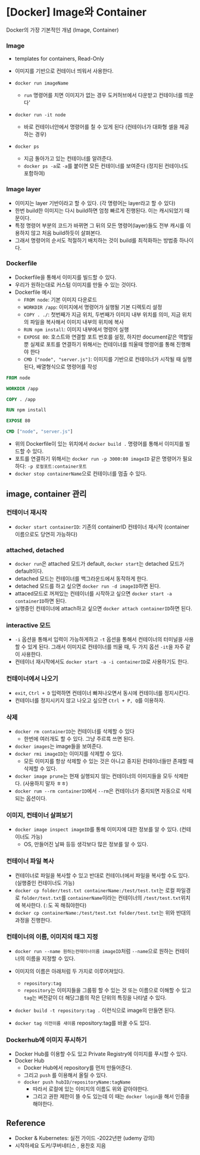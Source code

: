 # [Docker] Image와 Container


Docker의 가장 기본적인 개념 (Image, Container)

<!--more-->

### Image

- templates for containers, Read-Only
- 이미지를 기반으로 컨테이너 띄워서 사용한다.

- `docker run imageName`
  - `run` 명령어를 치면 이미지가 없는 경우 도커허브에서 다운받고 컨테이너를 띄운다'
- `docker run -it node`
  - 바로 컨테이너안에서 명령어를 칠 수 있게 된다 (컨테이너가 대화형 셀을 제공하는 경우)
- `docker ps`
  - 지금 돌아가고 있는 컨테이너를 알려준다.
  - `docker ps -a`로 `-a`를 붙이면 모든 컨테이너를 보여준다 (정지된 컨테이너도 포함하여)

### Image layer

- 이미지는 layer 기반이라고 할 수 있다. (각 명령어는 layer라고 할 수 있다)
- 한번 build한 이미지는 다시 build하면 엄청 빠르게 진행된다. 이는 캐시되었기 때문이다.
- 특정 명령어 부분의 코드가 바뀌면 그 뒤의 모든 명령어(layer)들도 전부 캐시를 이용하지 않고 처음 build하듯이 살펴본다.
- 그래서 명령어의 순서도 적절하기 배치하는 것이 build를 최적화하는 방법중 하나이다.

### Dockerfile

- Dockerfile을 통해서 이미지를 빌드할 수 있다.
- 우리가 원하는대로 커스텀 이미지를 만들 수 있는 것이다.
- Dockerfile 예시
  - `FROM node`: 기본 이미지 다운로드
  - `WORKDIR /app`: 이미지에서 명령어가 실행될 기본 디렉토리 설정
  - `COPY . ./`: 첫번째가 지금 위치, 두번째가 이미지 내부 위치를 의미, 지금 위치의 파일을 복사해서 이미지 내부의 위치에 복사
  - `RUN npm install`: 이미지 내부에서 명령어 실행
  - `EXPOSE 80`: 호스트와 연결할 포트 번호를 설정, 하지만 document같은 역할일 뿐 실제로 포트를 연결하기 위해서는 컨테이너를 띄울때 명령어를 통해 진행해야 한다
  - `CMD ["node", "server.js"]`: 이미지를 기반으로 컨테이너가 시작될 때 실행된다, 배열형식으로 명령어를 작성

```Dockerfile
FROM node

WORKDIR /app

COPY . /app

RUN npm install

EXPOSE 80

CMD ["node", "server.js"]
```

- 위의 Dockerfile이 있는 위치에서 `docker build .` 명령어를 통해서 이미지를 빌드할 수 있다.
- 포트를 연결하기 위해서는 `docker run -p 3000:80 imageID` 같은 명령어가 필요하다: `-p 로컬포트:container포트`
- `docker stop containerName`으로 컨테이너를 멈출 수 있다.

## image, container 관리

### 컨테이너 재시작

- `docker start containerID`: 기존의 containerID 컨테이너 재시작 (container 이름으로도 당연히 가능하다)

### attached, detached

- `docker run`은 attached 모드가 default, `docker start`는 detached 모드가 default이다.
- detached 모드는 컨테이너를 백그라운드에서 동작하게 한다.
- detached 모드를 하고 싶으면 `docker run -d imageID`하면 된다.
- attaced모드로 꺼져있는 컨테이너를 시작하고 싶으면 `docker start -a containerID`하면 된다.
- 실행중인 컨테이너에 attach하고 싶으면 `docker attach containerID`하면 된다.

### interactive 모드

- `-i` 옵션을 통해서 입력이 가능하게하고 `-t` 옵션을 통해서 컨테이너의 터미널을 사용할 수 있게 된다. 그래서 이미지로 컨테이너를 띄울 때, 두 가지 옵션 `-it`을 자주 같이 사용한다.
- 컨테이너 재시작에서도 `docker start -a -i containerID`로 사용하기도 한다.

### 컨테이너에서 나오기

- `exit`, `Ctrl + D` 입력하면 컨테이너 빠져나오면서 동시에 컨테이너를 정지시킨다.
- 컨테이너를 정지시키지 않고 나오고 싶으면 `Ctrl + P, Q`를 이용하자.

### 삭제

- `docker rm containerID`는 컨테이너를 삭제할 수 있다
  - 한번에 여러개도 할 수 있다. 그냥 주르륵 쓰면 된다.
- `docker images`는 image들을 보여준다.
- `docker rmi imageID`는 이미지를 삭제할 수 있다.
  - 모든 이미지를 항상 삭제할 수 있는 것은 아니고 중지된 컨테이너들만 존재할 때 삭제할 수 있다.
- `docker image prune`는 현재 실행되지 않는 컨테이너의 이미지들을 모두 삭제한다. (사용하지 말자 ㅎㅎ)
- `docker rum --rm containerID`에서 `--rm`은 컨테이너가 중지되면 자동으로 삭제되는 옵션이다.

### 이미지, 컨테이너 살펴보기

- `docker image inspect imageID`를 통해 이미지에 대한 정보를 알 수 있다. (컨테이너도 가능)
  - OS, 만들어진 날짜 등등 생각보다 많은 정보를 알 수 있다.

### 컨테이너 파일 복사

- 컨테이너로 파일을 복사할 수 있고 반대로 컨테이너에서 파일을 복사할 수도 있다. (실행중인 컨테이너도 가능)
- `docker cp folder/test.txt containerName:/test/test.txt`는 로컬 파일경로 `folder/test.txt`를 `containerName`이라는 컨테이너의 `/test/test.txt`위치에 복사한다. (`:`도 꼭 해줘야한다)
- `docker cp containerName:/test/test.txt folder/test.txt`는 위와 반대의 과정을 진행한다.

### 컨테이너의 이름, 이미지의 태그 지정

- `docker run --name 원하는컨테이너이름 imageID`처럼 `--name`으로 원하는 컨테이너의 이름을 지정할 수 있다.

- 이미지의 이름은 아래처럼 두 가지로 이루어져있다.
  - `repository:tag`
  - `repository`는 이미지들을 그룹핑 할 수 있는 것 또는 이름으로 이해할 수 있고 `tag`는 버전같이 더 해당그룹의 작은 단위의 특징을 나타낼 수 있다.
- `docker build -t repository:tag .` 이런식으로 image의 만들면 된다.
- `docker tag 이전이름 새이름` repository:tag를 바꿀 수도 있다.

### Dockerhub에 이미지 푸시하기

- Docker Hub를 이용할 수도 있고 Private Registry에 이미지를 푸시할 수 있다.
- Docker Hub
  - Docker Hub에서 repository를 먼저 만들어준다.
  - 그리고 `push` 를 이용해서 올릴 수 있다.
  - `docker push hubID/repositoryName:tagName`
    - 따라서 로컬에 있는 이미지의 이름도 위와 같아야한다.
    - 그리고 권한 제한이 뜰 수도 있는데 이 때는 `docker login`을 해서 인증을 해야한다.

## Reference

- Docker & Kubernetes: 실전 가이드 -2022년판 (udemy 강의)
- 시작하세요 도커/쿠버네티스 , 용찬호 지음

